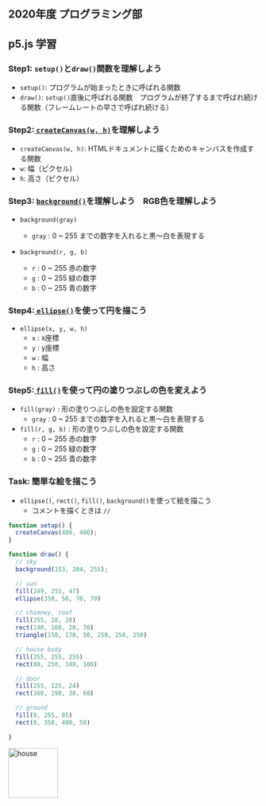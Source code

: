 ## 2020年度 プログラミング部

## p5.js 学習

### Step1: `setup()`と`draw()`関数を理解しよう

* `setup()`: プログラムが始まったときに呼ばれる関数
* `draw()`: `setup()`直後に呼ばれる関数　プログラムが終了するまで呼ばれ続ける関数（フレームレートの早さで呼ばれ続ける）



### Step2:[ `createCanvas(w, h)`](https://p5js.org/reference/#/p5/createCanvas)を理解しよう

*  `createCanvas(w, h)`: HTMLドキュメントに描くためのキャンバスを作成する関数
  * `w`: 幅（ピクセル）
  * `h`: 高さ（ピクセル）



### Step3: [`background()`](https://p5js.org/reference/#/p5/background)を理解しよう　RGB色を理解しよう

* `background(gray)`

  * `gray` : 0 ~ 255 までの数字を入れると黒〜白を表現する

* `background(r, g, b)`

  * `r` : 0 ~ 255 赤の数字
  * `g` : 0 ~ 255 緑の数字
  * `b` : 0 ~ 255 青の数字

  

### Step4:[ `ellipse()`](https://p5js.org/reference/#/p5/ellipse)を使って円を描こう

* `ellipse(x, y, w, h)`
  * `x` : x座標
  * `y` : y座標
  * `w` : 幅
  * `h` : 高さ



### Step5:[ `fill()`](https://p5js.org/reference/#/p5/fill)を使って円の塗りつぶしの色を変えよう

* `fill(gray)` : 形の塗りつぶしの色を設定する関数
  * `gray` : 0 ~ 255 までの数字を入れると黒〜白を表現する
* `fill(r, g, b)` : 形の塗りつぶしの色を設定する関数
  * `r` : 0 ~ 255 赤の数字
  * `g` : 0 ~ 255 緑の数字
  * `b` : 0 ~ 255 青の数字



### Task: 簡単な絵を描こう

* `ellipse()`, `rect()`, `fill()`, `background()`を使って絵を描こう
  * コメントを描くときは `//`

```js
function setup() {
  createCanvas(400, 400);
}

function draw() {
  // sky
  background(153, 204, 255);

  // sun
  fill(249, 255, 47)
  ellipse(350, 50, 70, 70)

  // chimney, roof
  fill(255, 28, 28)
  rect(190, 160, 20, 70)
  triangle(150, 170, 50, 250, 250, 250)

  // house body
  fill(255, 255, 255)
  rect(80, 250, 140, 100)

  // door
  fill(255, 125, 24)
  rect(160, 290, 30, 60)

  // ground
  fill(0, 255, 85)
  rect(0, 350, 400, 50)

}
```


<image src="./pics/step5.png" alt="house" width="100"  />

